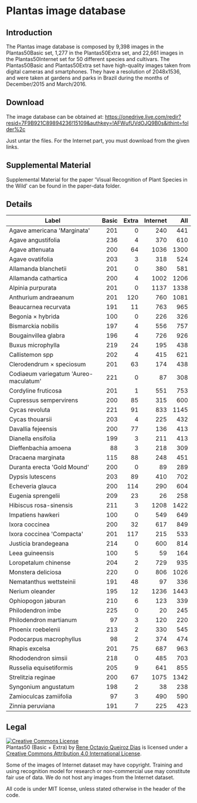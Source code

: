 # Plantas image database

## Introduction
The Plantas image database is composed by 9,398 images in the Plantas50Basic set, 1,277 in the Plantas50Extra set, and 22,661 images in the Plantas50Internet set for 50 different species and cultivars. The Plantas50Basic and Plantas50Extra set have high-quality images taken from digital cameras and smartphones. They have a resolution of 2048x1536, and were taken at gardens and parks in Brazil during the months of December/2015 and March/2016.

## Download
The image database can be obtained at:
https://onedrive.live.com/redir?resid=7F9B921C89894236!15109&authkey=!AFWufUVdOJQ9B0s&ithint=folder%2c

Just untar the files. For the Internet part, you must download from the given links.

## Supplemental Material

Supplemental Material for the paper 'Visual Recognition of Plant Species in the Wild' can be found in the paper-data folder.

## Details

| Label                               | Basic | Extra | Internet | All  |
|-------------------------------------|------:|------:|---------:|-----:|
| Agave americana 'Marginata'         | 201  | 0        | 240      | 441  |
| Agave angustifolia                  | 236  | 4        | 370      | 610  |
| Agave attenuata                     | 200  | 64       | 1036     | 1300 |
| Agave ovatifolia                    | 203  | 3        | 318      | 524  |
| Allamanda blanchetii                | 201  | 0        | 380      | 581  |
| Allamanda cathartica                | 200  | 4        | 1002     | 1206 |
| Alpinia purpurata                   | 201  | 0        | 1137     | 1338 |
| Anthurium andraeanum                | 201  | 120      | 760      | 1081 |
| Beaucarnea recurvata                | 191  | 11       | 763      | 965  |
| Begonia × hybrida                   | 100  | 0        | 226      | 326  |
| Bismarckia nobilis                  | 197  | 4        | 556      | 757  |
| Bougainvillea glabra                | 196  | 4        | 726      | 926  |
| Buxus microphylla                   | 219  | 24       | 195      | 438  |
| Callistemon spp                     | 202  | 4        | 415      | 621  |
| Clerodendrum × speciosum            | 201  | 63       | 174      | 438  |
| Codiaeum variegatum 'Aureo-maculatum' | 221  | 0        | 87       | 308  |
| Cordyline fruticosa                 | 201  | 1        | 551      | 753  |
| Cupressus sempervirens              | 200  | 85       | 315      | 600  |
| Cycas revoluta                      | 221  | 91       | 833      | 1145 |
| Cycas thouarsii                     | 203  | 4        | 225      | 432  |
| Davallia fejeensis                  | 200  | 77       | 136      | 413  |
| Dianella ensifolia                  | 199  | 3        | 211      | 413  |
| Dieffenbachia amoena                | 88   | 3        | 218      | 309  |
| Dracaena marginata                  | 115  | 88       | 248      | 451  |
| Duranta erecta 'Gold Mound'         | 200  | 0        | 89       | 289  |
| Dypsis lutescens                    | 203  | 89       | 410      | 702  |
| Echeveria glauca                    | 200  | 114      | 290      | 604  |
| Eugenia sprengelii                  | 209  | 23       | 26       | 258  |
| Hibiscus rosa-sinensis              | 211  | 3        | 1208     | 1422 |
| Impatiens hawkeri                   | 100  | 0        | 549      | 649  |
| Ixora coccinea                      | 200  | 32       | 617      | 849  |
| Ixora coccinea 'Compacta'           | 201  | 117      | 215      | 533  |
| Justicia brandegeana                | 214  | 0        | 600      | 814  |
| Leea guineensis                     | 100  | 5        | 59       | 164  |
| Loropetalum chinense                | 204  | 2        | 729      | 935  |
| Monstera deliciosa                  | 220  | 0        | 806      | 1026 |
| Nematanthus wettsteinii             | 191  | 48       | 97       | 336  |
| Nerium oleander                     | 195  | 12       | 1236     | 1443 |
| Ophiopogon jaburan                  | 210  | 6        | 123      | 339  |
| Philodendron imbe                   | 225  | 0        | 20       | 245  |
| Philodendron martianum              | 97   | 3        | 120      | 220  |
| Phoenix roebelenii                  | 213  | 2        | 330      | 545  |
| Podocarpus macrophyllus             | 98   | 2        | 374      | 474  |
| Rhapis excelsa                      | 201  | 75       | 687      | 963  |
| Rhododendron simsii                 | 218  | 0        | 485      | 703  |
| Russelia equisetiformis             | 205  | 9        | 641      | 855  |
| Strelitzia reginae                  | 200  | 67       | 1075     | 1342 |
| Syngonium angustatum                | 198  | 2        | 38       | 238  |
| Zamioculcas zamiifolia              | 97   | 3        | 490      | 590  |
| Zinnia peruviana                    | 191  | 7        | 225      | 423  |


## Legal

<a rel="license" href="http://creativecommons.org/licenses/by/4.0/"><img alt="Creative Commons License" style="border-width:0" src="https://i.creativecommons.org/l/by/4.0/88x31.png" /></a><br /><span xmlns:dct="http://purl.org/dc/terms/" property="dct:title">Plantas50 (Basic + Extra)</span> by <a xmlns:cc="http://creativecommons.org/ns#" href="https://github.com/reneoctavio" property="cc:attributionName" rel="cc:attributionURL">Rene Octavio Queiroz Dias</a> is licensed under a <a rel="license" href="http://creativecommons.org/licenses/by/4.0/">Creative Commons Attribution 4.0 International License</a>.

Some of the images of Internet dataset may have copyright. Training and using recognition model for research or non-commercial use may constitute fair use of data. We do not host any images from the Internet dataset.

All code is under MIT license, unless stated otherwise in the header of the code.
